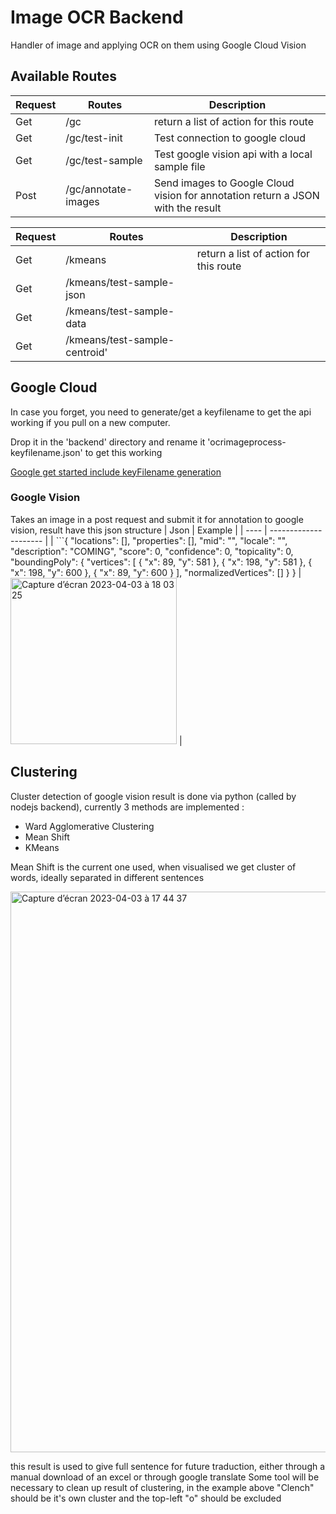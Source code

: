 # Image OCR Backend

Handler of image and applying OCR on them using Google Cloud Vision

## Available Routes

| Request | Routes               | Description |
| ------- | -------------------- | ----------- |
|   Get   | /gc                  | return a list of action for this route       |
|   Get   | /gc/test-init        | Test connection to google cloud       |
|   Get   | /gc/test-sample      | Test google vision api with a local sample file |
|   Post  | /gc/annotate-images  | Send images to Google Cloud vision for annotation return a JSON with the result |

| Request | Routes               | Description |
| ------- | -------------------- | ----------- |
|   Get   | /kmeans                             | return a list of action for this route       |
|   Get   | /kmeans/test-sample-json            |        |
|   Get   | /kmeans/test-sample-data            |  |
|   Get   | /kmeans/test-sample-centroid'       | |


## Google Cloud

In case you forget, you need to generate/get a keyfilename to get the api working if you pull on a new computer.

Drop it in the 'backend' directory and rename it 'ocrimageprocess-keyfilename.json' to get this working

[Google get started include keyFilename generation](https://cloud.google.com/vision/docs/detect-labels-image-client-libraries)

### Google Vision

Takes an image in a post request and submit it for annotation to google vision, result have this json structure
| Json | Example               |
| ---- | --------------------- |
| ```{
        "locations": [],
        "properties": [],
        "mid": "",
        "locale": "",
        "description": "COMING",
        "score": 0,
        "confidence": 0,
        "topicality": 0,
        "boundingPoly": {
          "vertices": [
            { "x": 89, "y": 581 },
            { "x": 198, "y": 581 },
            { "x": 198, "y": 600 },
            { "x": 89, "y": 600 }
          ],
          "normalizedVertices": []
        }
      } | <img width="266" alt="Capture d’écran 2023-04-03 à 18 03 25" src="https://user-images.githubusercontent.com/15010119/229565434-35a9918e-6553-4896-9145-36036aa4a4c3.png"> |

## Clustering

Cluster detection of google vision result is done via python (called by nodejs backend), currently 3 methods are implemented :
 - Ward Agglomerative Clustering
 - Mean Shift
 - KMeans
 
 Mean Shift is the current one used, when visualised we get cluster of words, ideally separated in different sentences
 
 <img width="897" alt="Capture d’écran 2023-04-03 à 17 44 37" src="https://user-images.githubusercontent.com/15010119/229561935-fe39be30-2278-4a30-b950-cf546606f6b6.png">

this result is used to give full sentence for future traduction, either through a manual download of an excel or through google translate
Some tool will be necessary to clean up result of clustering, in the example above "Clench" should be it's own cluster and the top-left "o" should be excluded


 
